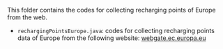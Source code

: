 This folder contains the codes for collecting recharging points of Europe from the web.
 - `rechargingPointsEurope.java`:  codes for collecting recharging points data of Europe from the following website: 
 [webgate.ec.europa.eu](https://webgate.ec.europa.eu/tentec-maps/web/public/screen/home)
